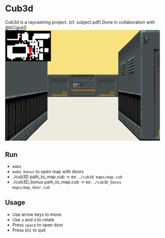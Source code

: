 # Cub3d

Cub3d is a raycastring project. (cf. subject.pdf)
Done in collaboration with @bCigueS
![cub3d 42](/images/cub3d.png)

## Run
- `make`
- `make bonus` to open map with doors
- ./cub3D path_to_map.cub -> ex: `./cub3d maps/map.cub`
- ./cub3D_bonus path_to_map.cub -> ex: `./cub3D_bonus maps/map_door.cub`

## Usage
- Use arrow keys to move 
- Use `a` and `d` to rotate
- Press `space` to open door
- Press `ESC` to quit